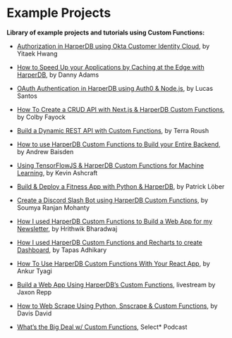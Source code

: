 # Example Projects

**Library of example projects and tutorials using Custom Functions:**

* [Authorization in HarperDB using Okta Customer Identity Cloud](https://www.harperdb.io/post/authorization-in-harperdb-using-okta-customer-identity-cloud), by Yitaek Hwang

* [How to Speed Up your Applications by Caching at the Edge with HarperDB](https://dev.to/doabledanny/how-to-speed-up-your-applications-by-caching-at-the-edge-with-harperdb-3o2l), by Danny Adams

* [OAuth Authentication in HarperDB using Auth0 & Node.js](https://www.harperdb.io/post/oauth-authentication-in-harperdb-using-auth0-and-node-js), by Lucas Santos

* [How To Create a CRUD API with Next.js & HarperDB Custom Functions](https://www.harperdb.io/post/create-a-crud-api-w-next-js-harperdb), by Colby Fayock

* [Build a Dynamic REST API with Custom Functions](https://harperdb.io/blog/build-a-dynamic-rest-api-with-custom-functions/), by Terra Roush

* [How to use HarperDB Custom Functions to Build your Entire Backend](https://dev.to/andrewbaisden/how-to-use-harperdb-custom-functions-to-build-your-entire-backend-a2m), by Andrew Baisden

* [Using TensorFlowJS & HarperDB Custom Functions for Machine Learning](https://harperdb.io/blog/using-tensorflowjs-harperdb-for-machine-learning/), by Kevin Ashcraft

* [Build & Deploy a Fitness App with Python & HarperDB](https://www.youtube.com/watch?v=KMkmA4i2FQc), by Patrick Löber

* [Create a Discord Slash Bot using HarperDB Custom Functions](https://geekysrm.hashnode.dev/discord-slash-bot-with-harperdb-custom-functions), by Soumya Ranjan Mohanty

* [How I used HarperDB Custom Functions to Build a Web App for my Newsletter](https://blog.hrithwik.me/how-i-used-harperdb-custom-functions-to-build-a-web-app-for-my-newsletter), by Hrithwik Bharadwaj

* [How I used HarperDB Custom Functions and Recharts to create Dashboard](https://blog.greenroots.info/how-to-create-dashboard-with-harperdb-custom-functions-and-recharts), by Tapas Adhikary

* [How To Use HarperDB Custom Functions With Your React App](https://dev.to/tyaga001/how-to-use-harperdb-custom-functions-with-your-react-app-2c43), by Ankur Tyagi

* [Build a Web App Using HarperDB’s Custom Functions](https://www.youtube.com/watch?v=rz6prItVJZU), livestream by Jaxon Repp

* [How to Web Scrape Using Python, Snscrape & Custom Functions](https://hackernoon.com/how-to-web-scrape-using-python-snscrape-and-harperdb), by Davis David

* [What’s the Big Deal w/ Custom Functions](https://rss.com/podcasts/harperdb-select-star/278933/), Select* Podcast